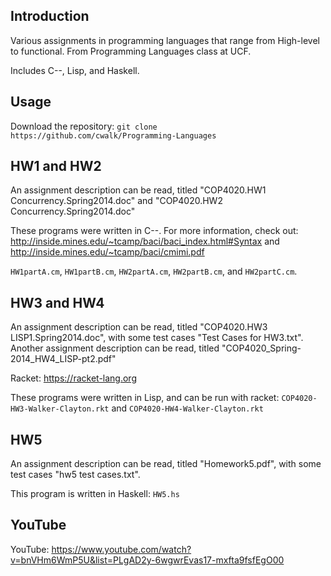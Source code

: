 ## Introduction

Various assignments in programming languages that range from High-level to functional. From Programming Languages class at UCF.

Includes C--, Lisp, and Haskell.

## Usage

Download the repository: `git clone https://github.com/cwalk/Programming-Languages`

## HW1 and HW2

An assignment description can be read, titled "COP4020.HW1 Concurrency.Spring2014.doc" and "COP4020.HW2 Concurrency.Spring2014.doc"

These programs were written in C--. For more information, check out: http://inside.mines.edu/~tcamp/baci/baci_index.html#Syntax and http://inside.mines.edu/~tcamp/baci/cmimi.pdf

`HW1partA.cm`, `HW1partB.cm`, `HW2partA.cm`, `HW2partB.cm`, and `HW2partC.cm`.

## HW3 and HW4

An assignment description can be read, titled "COP4020.HW3 LISP1.Spring2014.doc", with some test cases "Test Cases for HW3.txt". Another assignment description can be read, titled "COP4020_Spring-2014_HW4_LISP-pt2.pdf"

Racket: https://racket-lang.org

These programs were written in Lisp, and can be run with racket: `COP4020-HW3-Walker-Clayton.rkt` and `COP4020-HW4-Walker-Clayton.rkt`

## HW5

An assignment description can be read, titled "Homework5.pdf", with some test cases "hw5 test cases.txt".

This program is written in Haskell: `HW5.hs`

## YouTube

YouTube: https://www.youtube.com/watch?v=bnVHm6WmP5U&list=PLgAD2y-6wgwrEvas17-mxfta9fsfEgO00
